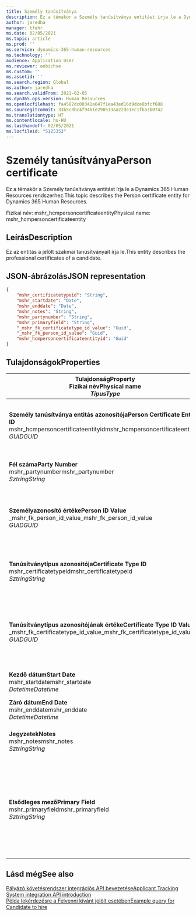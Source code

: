 ```yaml
---
title: Személy tanúsítványa
description: Ez a témakör a Személy tanúsítványa entitást írja le a Dynamics 365 Human Resources rendszerhez.
author: jaredha
manager: tfehr
ms.date: 02/05/2021
ms.topic: article
ms.prod: ''
ms.service: dynamics-365-human-resources
ms.technology: ''
audience: Application User
ms.reviewer: anbichse
ms.custom: ''
ms.assetid: ''
ms.search.region: Global
ms.author: jaredha
ms.search.validFrom: 2021-02-05
ms.dyn365.ops.version: Human Resources
ms.openlocfilehash: fa4582dc00341a647f1ea43ed16d9dce8bfcf688
ms.sourcegitcommit: 33b5c8bc4f9461e290513aa22de1ec1fba3b0742
ms.translationtype: HT
ms.contentlocale: hu-HU
ms.lasthandoff: 02/05/2021
ms.locfileid: "5125353"
---
```

# <a name="person-certificate"></a><span data-ttu-id="f6307-103">Személy tanúsítványa</span><span class="sxs-lookup"><span data-stu-id="f6307-103">Person certificate</span></span>

<span data-ttu-id="f6307-104">Ez a témakör a Személy tanúsítványa entitást írja le a Dynamics 365 Human Resources rendszerhez.</span><span class="sxs-lookup"><span data-stu-id="f6307-104">This topic describes the Person certificate entity for Dynamics 365 Human Resources.</span></span>

<span data-ttu-id="f6307-105">Fizikai név: mshr_hcmpersoncertificateentity</span><span class="sxs-lookup"><span data-stu-id="f6307-105">Physical name: mshr_hcmpersoncertificateentity</span></span>

## <a name="description"></a><span data-ttu-id="f6307-106">Leírás</span><span class="sxs-lookup"><span data-stu-id="f6307-106">Description</span></span>

<span data-ttu-id="f6307-107">Ez az entitás a jelölt szakmai tanúsítványait írja le.</span><span class="sxs-lookup"><span data-stu-id="f6307-107">This entity describes the professional certificates of a candidate.</span></span>

## <a name="json-representation"></a><span data-ttu-id="f6307-108">JSON-ábrázolás</span><span class="sxs-lookup"><span data-stu-id="f6307-108">JSON representation</span></span>

```json
{
    "mshr_certificatetypeid": "String",
    "mshr_startdate": "Date",
    "mshr_enddate": "Date",
    "mshr_notes": "String",
    "mshr_partynumber": "String",
    "mshr_primaryfield": "String",
    "_mshr_fk_certificatetype_id_value": "Guid",
    "_mshr_fk_person_id_value": "Guid",
    "mshr_hcmpersoncertificateentityid": "Guid"
}
```

## <a name="properties"></a><span data-ttu-id="f6307-109">Tulajdonságok</span><span class="sxs-lookup"><span data-stu-id="f6307-109">Properties</span></span>

| <span data-ttu-id="f6307-110">Tulajdonság</span><span class="sxs-lookup"><span data-stu-id="f6307-110">Property</span></span><br><span data-ttu-id="f6307-111">**Fizikai név**</span><span class="sxs-lookup"><span data-stu-id="f6307-111">**Physical name**</span></span><br><span data-ttu-id="f6307-112">**_Típus_**</span><span class="sxs-lookup"><span data-stu-id="f6307-112">**_Type_**</span></span> | <span data-ttu-id="f6307-113">Használat</span><span class="sxs-lookup"><span data-stu-id="f6307-113">Use</span></span> | <span data-ttu-id="f6307-114">Leírás</span><span class="sxs-lookup"><span data-stu-id="f6307-114">Description</span></span> |
| --- | --- | --- |
| <span data-ttu-id="f6307-115">**Személy tanúsítványa entitás azonosítója**</span><span class="sxs-lookup"><span data-stu-id="f6307-115">**Person Certificate Entity ID**</span></span><br><span data-ttu-id="f6307-116">mshr_hcmpersoncertificateentityid</span><span class="sxs-lookup"><span data-stu-id="f6307-116">mshr_hcmpersoncertificateentityid</span></span><br><span data-ttu-id="f6307-117">*GUID*</span><span class="sxs-lookup"><span data-stu-id="f6307-117">*GUID*</span></span> | <span data-ttu-id="f6307-118">Írásvédett</span><span class="sxs-lookup"><span data-stu-id="f6307-118">Read-only</span></span><br><span data-ttu-id="f6307-119">Szükséges</span><span class="sxs-lookup"><span data-stu-id="f6307-119">Required</span></span> | <span data-ttu-id="f6307-120">A személy tanúsítványa entitásrekord rendszer által generált egyedi azonosítója.</span><span class="sxs-lookup"><span data-stu-id="f6307-120">System-generated unique identifier for the person certificate entity record.</span></span> |
| <span data-ttu-id="f6307-121">**Fél száma**</span><span class="sxs-lookup"><span data-stu-id="f6307-121">**Party Number**</span></span><br><span data-ttu-id="f6307-122">mshr_partynumber</span><span class="sxs-lookup"><span data-stu-id="f6307-122">mshr_partynumber</span></span><br><span data-ttu-id="f6307-123">*Sztring*</span><span class="sxs-lookup"><span data-stu-id="f6307-123">*String*</span></span> | <span data-ttu-id="f6307-124">Olvasás/írás</span><span class="sxs-lookup"><span data-stu-id="f6307-124">Read/write</span></span><br><span data-ttu-id="f6307-125">Szükséges</span><span class="sxs-lookup"><span data-stu-id="f6307-125">Required</span></span> | <span data-ttu-id="f6307-126">A jelölt fél (személy) rekordjának azonosítója.</span><span class="sxs-lookup"><span data-stu-id="f6307-126">The party (person) ID of the candidate.</span></span> |
| <span data-ttu-id="f6307-127">**Személyazonosító értéke**</span><span class="sxs-lookup"><span data-stu-id="f6307-127">**Person ID Value**</span></span><br><span data-ttu-id="f6307-128">_mshr_fk_person_id_value</span><span class="sxs-lookup"><span data-stu-id="f6307-128">_mshr_fk_person_id_value</span></span><br><span data-ttu-id="f6307-129">*GUID*</span><span class="sxs-lookup"><span data-stu-id="f6307-129">*GUID*</span></span> | <span data-ttu-id="f6307-130">Írásvédett</span><span class="sxs-lookup"><span data-stu-id="f6307-130">Read-only</span></span><br><span data-ttu-id="f6307-131">Szükséges</span><span class="sxs-lookup"><span data-stu-id="f6307-131">Required</span></span><br><span data-ttu-id="f6307-132">Idegen kulcs: mshr_dirpersonentityid / mshr_dirpersonentity</span><span class="sxs-lookup"><span data-stu-id="f6307-132">Foreign key: mshr_dirpersonentityid of mshr_dirpersonentity</span></span> | <span data-ttu-id="f6307-133">A fél (személy) entitásrekord rendszer által generált egyedi azonosítója.</span><span class="sxs-lookup"><span data-stu-id="f6307-133">The system-generated identifier of the party (person) entity record.</span></span> |
| <span data-ttu-id="f6307-134">**Tanúsítványtípus azonosítója**</span><span class="sxs-lookup"><span data-stu-id="f6307-134">**Certificate Type ID**</span></span><br><span data-ttu-id="f6307-135">mshr_certificatetypeid</span><span class="sxs-lookup"><span data-stu-id="f6307-135">mshr_certificatetypeid</span></span><br><span data-ttu-id="f6307-136">*Sztring*</span><span class="sxs-lookup"><span data-stu-id="f6307-136">*String*</span></span> | <span data-ttu-id="f6307-137">Olvasás/írás</span><span class="sxs-lookup"><span data-stu-id="f6307-137">Read/write</span></span><br><span data-ttu-id="f6307-138">Szükséges</span><span class="sxs-lookup"><span data-stu-id="f6307-138">Required</span></span> |  <span data-ttu-id="f6307-139">A Human Resources rendszerben definiált tanúsítványtípus azonosítója.</span><span class="sxs-lookup"><span data-stu-id="f6307-139">The identifier of the certificate type defined in Human Resources.</span></span> |
| <span data-ttu-id="f6307-140">**Tanúsítványtípus azonosítójának értéke**</span><span class="sxs-lookup"><span data-stu-id="f6307-140">**Certificate Type ID Value**</span></span><br><span data-ttu-id="f6307-141">_mshr_fk_certificatetype_id_value</span><span class="sxs-lookup"><span data-stu-id="f6307-141">_mshr_fk_certificatetype_id_value</span></span><br><span data-ttu-id="f6307-142">*GUID*</span><span class="sxs-lookup"><span data-stu-id="f6307-142">*GUID*</span></span> | <span data-ttu-id="f6307-143">Írásvédett</span><span class="sxs-lookup"><span data-stu-id="f6307-143">Read-only</span></span><br><span data-ttu-id="f6307-144">Szükséges</span><span class="sxs-lookup"><span data-stu-id="f6307-144">Required</span></span><br><span data-ttu-id="f6307-145">Idegen kulcs: mshr_hcmcertificatetypeentityid / mshr_hcmcertificatetypeentity</span><span class="sxs-lookup"><span data-stu-id="f6307-145">Foreign key: mshr_hcmcertificatetypeentityid of mshr_hcmcertificatetypeentity</span></span> | <span data-ttu-id="f6307-146">A társított entitás tanúsítványtípusának rendszer által generált egyedi azonosítója.</span><span class="sxs-lookup"><span data-stu-id="f6307-146">System-generated unique identifier of the certificate type in the associated entity.</span></span> |
| <span data-ttu-id="f6307-147">**Kezdő dátum**</span><span class="sxs-lookup"><span data-stu-id="f6307-147">**Start Date**</span></span><br><span data-ttu-id="f6307-148">mshr_startdate</span><span class="sxs-lookup"><span data-stu-id="f6307-148">mshr_startdate</span></span><br><span data-ttu-id="f6307-149">*Datetime*</span><span class="sxs-lookup"><span data-stu-id="f6307-149">*Datetime*</span></span> | <span data-ttu-id="f6307-150">Olvasás/írás</span><span class="sxs-lookup"><span data-stu-id="f6307-150">Read/write</span></span><br><span data-ttu-id="f6307-151">Szükséges</span><span class="sxs-lookup"><span data-stu-id="f6307-151">Required</span></span> | <span data-ttu-id="f6307-152">A tanúsítvány kibocsátásának dátuma.</span><span class="sxs-lookup"><span data-stu-id="f6307-152">The date at which the certificate was issued.</span></span> |
| <span data-ttu-id="f6307-153">**Záró dátum**</span><span class="sxs-lookup"><span data-stu-id="f6307-153">**End Date**</span></span><br><span data-ttu-id="f6307-154">mshr_enddate</span><span class="sxs-lookup"><span data-stu-id="f6307-154">mshr_enddate</span></span><br><span data-ttu-id="f6307-155">*Datetime*</span><span class="sxs-lookup"><span data-stu-id="f6307-155">*Datetime*</span></span> | <span data-ttu-id="f6307-156">Olvasás/írás</span><span class="sxs-lookup"><span data-stu-id="f6307-156">Read/write</span></span><br><span data-ttu-id="f6307-157">Választható</span><span class="sxs-lookup"><span data-stu-id="f6307-157">Optional</span></span> | <span data-ttu-id="f6307-158">A tanúsítvány lejáratának dátuma.</span><span class="sxs-lookup"><span data-stu-id="f6307-158">The date at which the certificate will expire.</span></span> |
| <span data-ttu-id="f6307-159">**Jegyzetek**</span><span class="sxs-lookup"><span data-stu-id="f6307-159">**Notes**</span></span><br><span data-ttu-id="f6307-160">mshr_notes</span><span class="sxs-lookup"><span data-stu-id="f6307-160">mshr_notes</span></span><br><span data-ttu-id="f6307-161">*Sztring*</span><span class="sxs-lookup"><span data-stu-id="f6307-161">*String*</span></span> | <span data-ttu-id="f6307-162">Olvasás/írás</span><span class="sxs-lookup"><span data-stu-id="f6307-162">Read/write</span></span><br><span data-ttu-id="f6307-163">Választható</span><span class="sxs-lookup"><span data-stu-id="f6307-163">Optional</span></span> | <span data-ttu-id="f6307-164">A toborzási vagy felvételi vezetők által használható megjegyzések.</span><span class="sxs-lookup"><span data-stu-id="f6307-164">Notes for use by hiring managers and recruiters.</span></span> |
| <span data-ttu-id="f6307-165">**Elsődleges mező**</span><span class="sxs-lookup"><span data-stu-id="f6307-165">**Primary Field**</span></span><br><span data-ttu-id="f6307-166">mshr_primaryfield</span><span class="sxs-lookup"><span data-stu-id="f6307-166">mshr_primaryfield</span></span><br><span data-ttu-id="f6307-167">*Sztring*</span><span class="sxs-lookup"><span data-stu-id="f6307-167">*String*</span></span> | <span data-ttu-id="f6307-168">Írásvédett</span><span class="sxs-lookup"><span data-stu-id="f6307-168">Read-only</span></span><br><span data-ttu-id="f6307-169">Szükséges</span><span class="sxs-lookup"><span data-stu-id="f6307-169">Required</span></span> |  <span data-ttu-id="f6307-170">Az entitásrekord azonosítójaként használandó mező.</span><span class="sxs-lookup"><span data-stu-id="f6307-170">Field to be used as an identifier of the entity record.</span></span> <span data-ttu-id="f6307-171">A fél számának, a tanúsítványtípus azonosítójának és a kezdő dátumnak a kombinációja.</span><span class="sxs-lookup"><span data-stu-id="f6307-171">Combination of party number, certificate type ID, and start date.</span></span> |

## <a name="see-also"></a><span data-ttu-id="f6307-172">Lásd még</span><span class="sxs-lookup"><span data-stu-id="f6307-172">See also</span></span>

[<span data-ttu-id="f6307-173">Pályázó követésrendszer integrációs API bevezetése</span><span class="sxs-lookup"><span data-stu-id="f6307-173">Applicant Tracking System integration API introduction</span></span>](hr-admin-integration-ats-api-introduction.md)<br>
[<span data-ttu-id="f6307-174">Példa lekérdezésre a Felvenni kívánt jelölt esetében</span><span class="sxs-lookup"><span data-stu-id="f6307-174">Example query for Candidate to hire</span></span>](hr-admin-integration-ats-api-candidate-to-hire-example-query.md)

